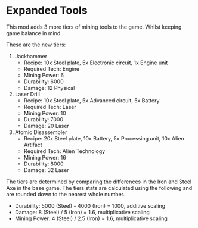 # Expanded Tools

This mod adds 3 more tiers of mining tools to the game. Whilst keeping game
balance in mind.

These are the new tiers:

1. Jackhammer
    * Recipe: 10x Steel plate, 5x Electronic circuit, 1x Engine unit
    * Required Tech: Engine
    * Mining Power: 6
    * Durability: 6000
    * Damage: 12 Physical
2. Laser Drill
    * Recipe: 10x Steel plate, 5x Advanced circuit, 5x Battery
    * Required Tech: Laser
    * Mining Power: 10
    * Durability: 7000 
    * Damage: 20 Laser 
3. Atomic Disassembler
    * Recipe: 20x Steel plate, 10x Battery, 5x Processing unit, 10x Alien
      Artifact
    * Required Tech: Alien Technology
    * Mining Power: 16
    * Durability: 8000 
    * Damage: 32 Laser

The tiers are determined by comparing the differences in the Iron and Steel Axe
in the base game. The tiers stats are calculated using the following and are
rounded down to the nearest whole number.

* Durability: 5000 (Steel) - 4000 (Iron) = 1000, additive scaling
* Damage: 8 (Steel) / 5 (Iron) = 1.6, multiplicative scaling
* Mining Power: 4 (Steel) / 2.5 (Iron) = 1.6, multiplicative scaling

